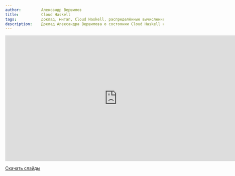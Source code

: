 ```yaml
---
author:         Александр Вершилов
title:          Cloud Haskell
tags:           доклад, митап, Cloud Haskell, распределённые вычисления
description:    Доклад Александра Вершилова о состоянии Cloud Haskell на RuHaskell.Meetup 2015 Summer.
---
```


<nobr><iframe
width="712" height="400"
src="https://www.youtube.com/embed/K4gDf1jCJEM"
frameborder="0" allowfullscreen></iframe><iframe
src="https://www.slideshare.net/slideshow/embed_code/key/Bz7SxgpeSCECNd"
width="476" height="400"
frameborder="0" marginwidth="0" marginheight="0" scrolling="no"></iframe></nobr>

[Скачать слайды](/files/meetup-2015-summer/5_cloud.pdf)
